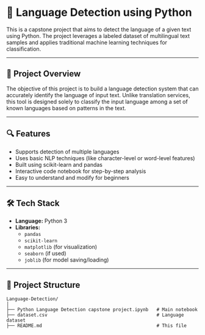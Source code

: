 # 🧠 Language Detection using Python

This is a capstone project that aims to detect the language of a given text using Python. The project leverages a labeled dataset of multilingual text samples and applies traditional machine learning techniques for classification.

---

## 📌 Project Overview

The objective of this project is to build a language detection system that can accurately identify the language of input text. Unlike translation services, this tool is designed solely to classify the input language among a set of known languages based on patterns in the text.

---

## 🔍 Features

- Supports detection of multiple languages
- Uses basic NLP techniques (like character-level or word-level features)
- Built using scikit-learn and pandas
- Interactive code notebook for step-by-step analysis
- Easy to understand and modify for beginners

---

## 🛠️ Tech Stack

- **Language:** Python 3
- **Libraries:**
  - `pandas`
  - `scikit-learn`
  - `matplotlib` (for visualization)
  - `seaborn` (if used)
  - `joblib` (for model saving/loading)

---

## 📂 Project Structure

```plaintext
Language-Detection/
│
├── Python Language Detection capstone project.ipynb   # Main notebook
├── dataset.csv                                        # Language dataset
├── README.md                                          # This file

